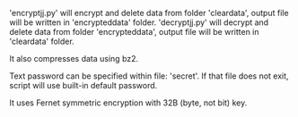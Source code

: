 'encryptjj.py' will encrypt and delete data from folder 'cleardata', output file will be written in 'encrypteddata' folder.
'decryptjj.py' will decrypt and delete data from folder 'encrypteddata', output file will be written in 'cleardata' folder.

It also compresses data using bz2.

Text password can be specified within file: 'secret'. If that file does not exit, script will use built-in default password.

It uses Fernet symmetric encryption with 32B (byte, not bit) key.
